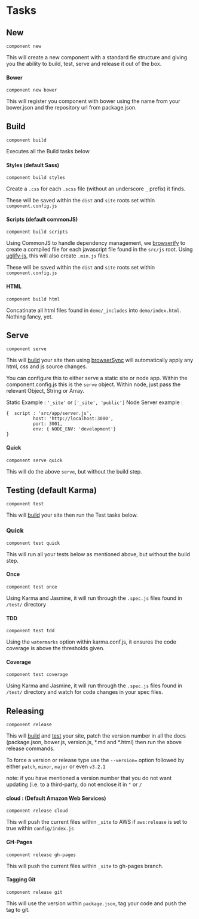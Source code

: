 # Tasks

## New

`component new`

This will create a new component with a standard fie structure and giving you the ability to build, test, serve and release it out of the box.

#### Bower

`component new bower`

This will register you component with bower using the name from your bower.json and the repository url from package.json.

## Build

`component build`

Executes all the Build tasks below

#### Styles (default Sass)

`component build styles`

Create a `.css` for each `.scss` file (without an underscore `_` prefix) it finds.

These will be saved within the `dist` and `site` roots set within `component.config.js`

#### Scripts (default commonJS)

`component build scripts`

Using CommonJS to handle dependency management, we [browserify](https://www.npmjs.com/package/browserify) to create a compiled file for each javascript file found in the `src/js` root.
Using [uglify-js](https://www.npmjs.com/package/uglify-js), this will also create `.min.js` files.

These will be saved within the `dist` and `site` roots set within `component.config.js`

#### HTML

`component build html`

Concatinate all html files found in `demo/_includes` into `demo/index.html`.  Nothing fancy, yet.


## Serve

`component serve`

This will [build](#build) your site then using [browserSync](https://www.npmjs.com/package/browser-sync) will automatically apply any html, css and js source changes.

You can configure this to either serve a static site or node app.  Within the component.config.js this is the `serve` object.  Within node, just pass the relevant Object, String or Array.

Static Example : ```'_site'``` or ```['_site', 'public']```
Node Server example : 
```
{  script : 'src/app/server.js',
          host: 'http://localhost:3000',
          port: 3001,
          env: { NODE_ENV: 'development'}
}
```

#### Quick

`component serve quick`

This will do the above `serve`, but without the build step.

## Testing (default Karma)

`component test`

This will [build](#build) your site then run the Test tasks below.

### Quick

`component test quick`

This will run all your tests below as mentioned above, but without the build step.


#### Once

`component test once`

Using Karma and Jasmine, it will run through the `.spec.js` files found in `/test/` directory

#### TDD

`component test tdd`

Using the `watermarks` option within karma.conf.js, it ensures the code coverage is above the thresholds given.

#### Coverage

`component test coverage`

Using Karma and Jasmine, it will run through the `.spec.js` files found in `/test/` directory and watch for code changes in your spec files.


## Releasing

`component release`

This will [build](#build) and [test](#test) your site, patch the version number in all the docs (package.json, bower.js, version.js, *.md and *.html) then run the above release commands.

To force a version or release type use the `--version=` option followed by either `patch`, `minor`, `major` or even `v3.2.1`

note: if you have mentioned a version number that you do not want updating (i.e. to a third-party, do not enclose it in `"` or `/`

#### cloud : (Default Amazon Web Services)

`component release cloud`

This will push the current files within `_site` to AWS if `aws:release` is set to true within `config/index.js`

#### GH-Pages

`component release gh-pages`

This will push the current files within `_site` to gh-pages branch.

#### Tagging Git

`component release git`

This will use the version within `package.json`, tag your code and push the tag to git.
